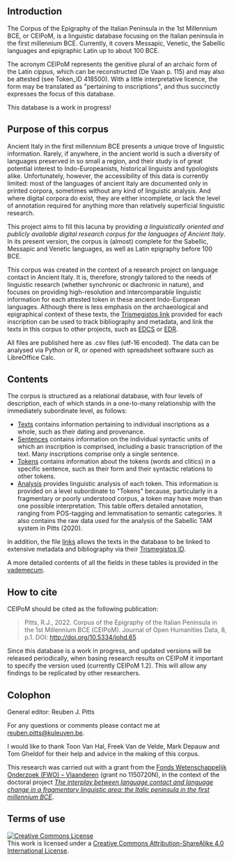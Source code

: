 ## Introduction
The Corpus of the Epigraphy of the Italian Peninsula in the 1st Millennium BCE, or CEIPoM, is a linguistic database focusing on the Italian peninsula in the first millennium BCE. Currently, it covers Messapic, Venetic, the Sabellic languages and epigraphic Latin up to about 100 BCE.

The acronym CEIPoM represents the genitive plural of an archaic form of the Latin *cippus*, which can be reconstructed (De Vaan p. 115) and may also be attested (see Token_ID 418500). With a little interpretative licence, the form may be translated as "pertaining to inscriptions", and thus succinctly expresses the focus of this database.

This database is a work in progress!

## Purpose of this corpus
Ancient Italy in the first millennium BCE presents a unique trove of linguistic information. Rarely, if anywhere, in the ancient world is such a diversity of languages preserved in so small a region, and their study is of great potential interest to Indo-Europeanists, historical linguists and typologists alike. Unfortunately, however, the accessibility of this data is currently limited: most of the languages of ancient Italy are documented only in printed corpora, sometimes without any kind of linguistic analysis. And where digital corpora do exist, they are either incomplete, or lack the level of annotation required for anything more than relatively superficial linguistic research.

This project aims to fill this lacuna by providing *a linguistically oriented and publicly available digital research corpus for the languages of Ancient Italy*. In its present version, the corpus is (almost) complete for the Sabellic, Messapic and Venetic languages, as well as Latin epigraphy before 100 BCE.

This corpus was created in the context of a research project on language contact in Ancient Italy. It is, therefore, strongly tailored to the needs of linguistic research (whether synchronic or diachronic in nature), and focuses on providing high-resolution and intercomparable linguistic information for each attested token in these ancient Indo-European languages. Although there is less emphasis on the archaeological and epigraphical context of these texts, the [Trismegistos link](https://www.trismegistos.org/) provided for each inscription can be used to track bibliography and metadata, and link the texts in this corpus to other projects, such as [EDCS](http://www.manfredclauss.de/) or [EDR](http://www.edr-edr.it/default/index.php).

All files are published here as .csv files (utf-16 encoded). The data can be analysed via Python or R, or opened with spreadsheet software such as LibreOffice Calc.

## Contents
The corpus is structured as a relational database, with four levels of description, each of which stands in a one-to-many relationship with the immediately subordinate level, as follows:

* [Texts](https://github.com/ReubenJPitts/Annotated-Epigraphic-Corpus-of-Ancient-Italy/blob/main/texts.csv) contains information pertaining to individual inscriptions as a whole, such as their dating and provenance.
* [Sentences](https://github.com/ReubenJPitts/Annotated-Epigraphic-Corpus-of-Ancient-Italy/blob/main/sentences.csv) contains information on the individual syntactic units of which an inscription is comprised, including a basic transcription of the text. Many inscriptions comprise only a single sentence.
* [Tokens](https://github.com/ReubenJPitts/Annotated-Epigraphic-Corpus-of-Ancient-Italy/blob/main/tokens.csv) contains information about the tokens (words and clitics) in a specific sentence, such as their form and their syntactic relations to other tokens.
* [Analysis](https://github.com/ReubenJPitts/Annotated-Epigraphic-Corpus-of-Ancient-Italy/blob/main/analysis.csv) provides linguistic analysis of each token. This information is provided on a level subordinate to "Tokens" because, particularly in a fragmentary or poorly understood corpus, a token may have more than one possible interpretation. This table offers detailed annotation, ranging from POS-tagging and lemmatisation to semantic categories. It also contains the raw data used for the analysis of the Sabellic TAM system in Pitts (2020).

In addition, the file [links](https://github.com/ReubenJPitts/Annotated-Epigraphic-Corpus-of-Ancient-Italy/blob/main/links.csv) allows the texts in the database to be linked to extensive metadata and bibliography via their [Trismegistos ID](https://www.trismegistos.org/).

A more detailed contents of all the fields in these tables is provided in the [vademecum](https://reubenjpitts.github.io/Corpus-of-the-Epigraphy-of-the-Italian-Peninsula-in-the-1st-Millennium-BCE/vademecum).

## How to cite
CEIPoM should be cited as the following publication:

> Pitts, R.J., 2022. Corpus of the Epigraphy of the Italian Peninsula in the 1st Millennium BCE (CEIPoM). Journal of Open Humanities Data, 8, p.1. DOI: http://doi.org/10.5334/johd.65

Since this database is a work in progress, and updated versions will be released periodically, when basing research results on CEIPoM it important to specify the version used (currently CEIPoM 1.2). This will allow any findings to be replicated by other researchers.

## Colophon
General editor: Reuben J. Pitts

For any questions or comments please contact me at reuben.pitts@kuleuven.be.

I would like to thank Toon Van Hal, Freek Van de Velde, Mark Depauw and Tom Gheldof for their help and advice in the making of this corpus.

This research was carried out with a grant from the [Fonds Wetenschappelijk Onderzoek (FWO) – Vlaanderen](https://www.fwo.be/) (grant no 1150720N), in the context of the doctoral project [*The interplay between language contact and language change in a fragmentary linguistic area: the Italic peninsula in the first millennium BCE*](https://www.kuleuven.be/onderzoek/portaal/#/projecten/3H190594?lang=en&hl=en).

## Terms of use
<a rel="license" href="http://creativecommons.org/licenses/by-sa/4.0/"><img alt="Creative Commons License" style="border-width:0" src="https://i.creativecommons.org/l/by-sa/4.0/88x31.png" /></a><br />This work is licensed under a <a rel="license" href="http://creativecommons.org/licenses/by-sa/4.0/">Creative Commons Attribution-ShareAlike 4.0 International License</a>.
